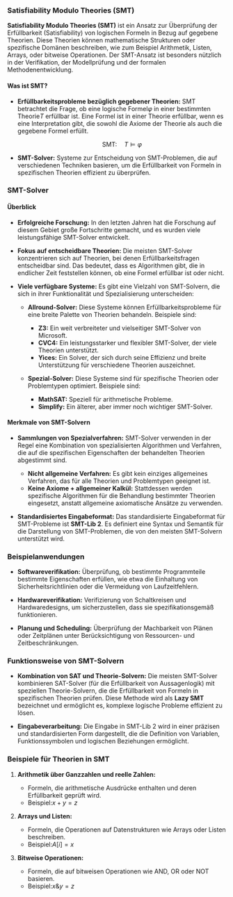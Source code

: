 ### Satisfiability Modulo Theories (SMT)

**Satisfiability Modulo Theories (SMT)** ist ein Ansatz zur Überprüfung der Erfüllbarkeit (Satisfiability) von logischen Formeln in Bezug auf gegebene Theorien. Diese Theorien können mathematische Strukturen oder spezifische Domänen beschreiben, wie zum Beispiel Arithmetik, Listen, Arrays, oder bitweise Operationen. Der SMT-Ansatz ist besonders nützlich in der Verifikation, der Modellprüfung und der formalen Methodenentwicklung.

#### Was ist SMT?

- **Erfüllbarkeitsprobleme bezüglich gegebener Theorien:** SMT betrachtet die Frage, ob eine logische Formel$\varphi$ in einer bestimmten Theorie$T$ erfüllbar ist. Eine Formel ist in einer Theorie erfüllbar, wenn es eine Interpretation gibt, die sowohl die Axiome der Theorie als auch die gegebene Formel erfüllt.
  
  $$ \text{SMT}: \quad T \models \varphi $$

- **SMT-Solver:** Systeme zur Entscheidung von SMT-Problemen, die auf verschiedenen Techniken basieren, um die Erfüllbarkeit von Formeln in spezifischen Theorien effizient zu überprüfen.

### SMT-Solver

#### Überblick

- **Erfolgreiche Forschung:** In den letzten Jahren hat die Forschung auf diesem Gebiet große Fortschritte gemacht, und es wurden viele leistungsfähige SMT-Solver entwickelt.
  
- **Fokus auf entscheidbare Theorien:** Die meisten SMT-Solver konzentrieren sich auf Theorien, bei denen Erfüllbarkeitsfragen entscheidbar sind. Das bedeutet, dass es Algorithmen gibt, die in endlicher Zeit feststellen können, ob eine Formel erfüllbar ist oder nicht.

- **Viele verfügbare Systeme:** Es gibt eine Vielzahl von SMT-Solvern, die sich in ihrer Funktionalität und Spezialisierung unterscheiden:

  - **Allround-Solver:** Diese Systeme können Erfüllbarkeitsprobleme für eine breite Palette von Theorien behandeln. Beispiele sind:
    - **Z3:** Ein weit verbreiteter und vielseitiger SMT-Solver von Microsoft.
    - **CVC4:** Ein leistungsstarker und flexibler SMT-Solver, der viele Theorien unterstützt.
    - **Yices:** Ein Solver, der sich durch seine Effizienz und breite Unterstützung für verschiedene Theorien auszeichnet.

  - **Spezial-Solver:** Diese Systeme sind für spezifische Theorien oder Problemtypen optimiert. Beispiele sind:
    - **MathSAT:** Speziell für arithmetische Probleme.
    - **Simplify:** Ein älterer, aber immer noch wichtiger SMT-Solver.

#### Merkmale von SMT-Solvern

- **Sammlungen von Spezialverfahren:** SMT-Solver verwenden in der Regel eine Kombination von spezialisierten Algorithmen und Verfahren, die auf die spezifischen Eigenschaften der behandelten Theorien abgestimmt sind.
  - **Nicht allgemeine Verfahren:** Es gibt kein einziges allgemeines Verfahren, das für alle Theorien und Problemtypen geeignet ist.
  - **Keine Axiome + allgemeiner Kalkül:** Stattdessen werden spezifische Algorithmen für die Behandlung bestimmter Theorien eingesetzt, anstatt allgemeine axiomatische Ansätze zu verwenden.

- **Standardisiertes Eingabeformat:** Das standardisierte Eingabeformat für SMT-Probleme ist **SMT-Lib 2**. Es definiert eine Syntax und Semantik für die Darstellung von SMT-Problemen, die von den meisten SMT-Solvern unterstützt wird.

### Beispielanwendungen

- **Softwareverifikation:** Überprüfung, ob bestimmte Programmteile bestimmte Eigenschaften erfüllen, wie etwa die Einhaltung von Sicherheitsrichtlinien oder die Vermeidung von Laufzeitfehlern.
  
- **Hardwareverifikation:** Verifizierung von Schaltkreisen und Hardwaredesigns, um sicherzustellen, dass sie spezifikationsgemäß funktionieren.
  
- **Planung und Scheduling:** Überprüfung der Machbarkeit von Plänen oder Zeitplänen unter Berücksichtigung von Ressourcen- und Zeitbeschränkungen.

### Funktionsweise von SMT-Solvern

- **Kombination von SAT und Theorie-Solvern:** Die meisten SMT-Solver kombinieren SAT-Solver (für die Erfüllbarkeit von Aussagenlogik) mit speziellen Theorie-Solvern, die die Erfüllbarkeit von Formeln in spezifischen Theorien prüfen. Diese Methode wird als **Lazy SMT** bezeichnet und ermöglicht es, komplexe logische Probleme effizient zu lösen.

- **Eingabeverarbeitung:** Die Eingabe in SMT-Lib 2 wird in einer präzisen und standardisierten Form dargestellt, die die Definition von Variablen, Funktionssymbolen und logischen Beziehungen ermöglicht.

### Beispiele für Theorien in SMT

1. **Arithmetik über Ganzzahlen und reelle Zahlen:**
   - Formeln, die arithmetische Ausdrücke enthalten und deren Erfüllbarkeit geprüft wird.
   - Beispiel:$x + y = z$

2. **Arrays und Listen:**
   - Formeln, die Operationen auf Datenstrukturen wie Arrays oder Listen beschreiben.
   - Beispiel:$A[i] = x$

3. **Bitweise Operationen:**
   - Formeln, die auf bitweisen Operationen wie AND, OR oder NOT basieren.
   - Beispiel:$x \& y = z$

